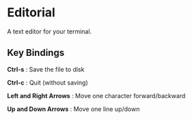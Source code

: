 # Editorial

A text editor for your terminal.

## Key Bindings

**Ctrl-s** : Save the file to disk

**Ctrl-c** : Quit (without saving)

**Left and Right Arrows** : Move one character forward/backward

**Up and Down Arrows** : Move one line up/down